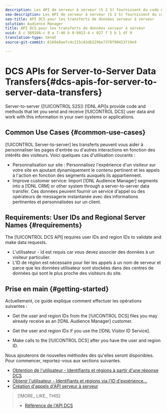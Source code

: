 ```yaml
---
description: Les API de serveur à serveur (S 2 S) fournissent du code et des méthodes qui vous permettent d'envoyer et de recevoir des données utilisateur DCS et de travailler avec ces informations dans vos propres systèmes ou applications.
seo-description: Les API de serveur à serveur (S 2 S) fournissent du code et des méthodes qui vous permettent d'envoyer et de recevoir des données utilisateur DCS et de travailler avec ces informations dans vos propres systèmes ou applications.
seo-title: API DCS pour les transferts de données serveur à serveur
solution: Audience Manager
title: API DCS pour les transferts de données serveur à serveur
uuid: 8 c 369166-c 8 a 7-46 b 0-9913-4 c 027 f 5 b 1 df 9
translation-type: tm+mt
source-git-commit: 6169e8aefc4c215c83d6229be7378f90453f19e9

---
```



# DCS APIs for Server-to-Server Data Transfers{#dcs-apis-for-server-to-server-data-transfers}

Server-to-server ([!UICONTROL S2S]) [!DNL API]s provide code and methods that let you send and receive [!UICONTROL DCS] user data and work with this information in your own systems or applications.

## Common Use Cases {#common-use-cases}

[!UICONTROL Server-to-server] les transferts peuvent vous aider à personnaliser les pages d&#39;entrée ou d&#39;autres interactions en fonction des intérêts des visiteurs. Voici quelques cas d&#39;utilisation courants :

* Personnalisation sur site : Personnalisez l&#39;expérience d&#39;un visiteur sur votre site en ajoutant dynamiquement le contenu pertinent et les appels à l&#39;action en fonction des segments auxquels ils appartiennent.
* Improve customer service: Import [!DNL Audience Manager] segments into a [!DNL CRM] or other system through a server-to-server data transfer. Ces données peuvent fournir un service d&#39;appel ou des opérateurs de messagerie instantanée avec des informations pertinentes et personnalisées sur un client.

## Requirements: User IDs and Regional Server Names {#requirements}

The [!UICONTROL DCS API] requires user IDs and region IDs to validate and make data requests.

* L&#39;utilisateur - id est requis car vous devez associer des données à un visiteur particulier.
* L&#39;ID de région est nécessaire pour lier les appels à un nom de serveur et parce que les données utilisateur sont stockées dans des centres de données qui sont le plus proche des visiteurs du site.

## Prise en main {#getting-started}

Actuellement, ce guide explique comment effectuer les opérations suivantes :

* Get the user and region IDs from the [!UICONTROL DCS] files you may already receive as an [!DNL Audience Manager] customer.

* Get the user and region IDs if you use the [!DNL Visitor ID Service].
* Make calls to the [!UICONTROL DCS] after you have the user and region ID.

Nous ajouterons de nouvelles méthodes dès qu&#39;elles seront disponibles. Pour commencer, reportez-vous aux sections suivantes.

* [Obtention de l&#39;utilisateur - Identifiants et régions à partir d&#39;une réponse DCS](dcs-aam-ids.md)
* [Obtenir l&#39;utilisateur - Identifiants et régions via l&#39;ID d&#39;expérience…](dcs-mcid-ids.md)
* [Création d&#39;appels d&#39;API serveur à serveur](dcs-s2s-calls.md)

>[!MORE_ LIKE_ THIS]
>
>* [Référence de l&#39;API DCS](../../../api/dcs-intro/dcs-api-reference/dcs-api-methods.md)

